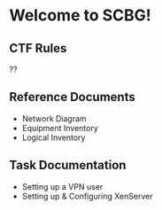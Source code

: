 # Welcome to SCBG!

## CTF Rules
??

## Reference Documents
* Network Diagram
* Equipment Inventory
* Logical Inventory

## Task Documentation
* Setting up a VPN user
* Setting up & Configuring XenServer


